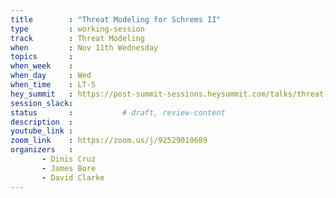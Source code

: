 ```yaml
---
title        : "Threat Modeling for Schrems II"
type         : working-session
track        : Threat Modeling
when         : Nov 11th Wednesday
topics       : 
when_week    : 
when_day     : Wed
when_time    : LT-5
hey_summit   : https://post-summit-sessions.heysummit.com/talks/threat-modeling-for-schrems-ii/
session_slack:
status       :           # draft, review-content
description  : 
youtube_link : 
zoom_link    : https://zoom.us/j/92529010689
organizers   : 
       - Dinis Cruz
       - James Bore
       - David Clarke
---
```


